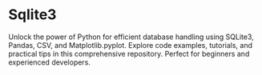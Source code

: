 # Sqlite3
Unlock the power of Python for efficient database handling using SQLite3, Pandas, CSV, and Matplotlib.pyplot. Explore code examples, tutorials, and practical tips in this comprehensive repository. Perfect for beginners and experienced developers.
